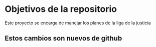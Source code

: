 # Objetivos de la repositorio

Este proyecto se encarga de manejar los planes de la liga de la justicia


## Estos cambios son nuevos de github
